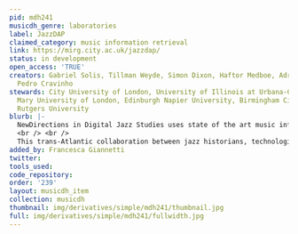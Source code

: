 ```yaml
---
pid: mdh241
musicdh_genre: laboratories
label: JazzDAP
claimed_category: music information retrieval
link: https://mirg.city.ac.uk/jazzdap/
status: in development
open_access: 'TRUE'
creators: Gabriel Solis, Tillman Weyde, Simon Dixon, Haftor Medboe, Adriana Cuervo,
  Pedro Cravinho
stewards: City University of London, University of Illinois at Urbana-Champaign, Queen
  Mary University of London, Edinburgh Napier University, Birmingham City University,
  Rutgers University
blurb: |-
  NewDirections in Digital Jazz Studies uses state of the art music information retrieval and artificial intelligence algorithms for the analysis of jazz recordings and linked data to enable novel approaches to co-creative use of materials in the archival collections of the Institute of Jazz Studies and Scottish Jazz Archive.
  <br /> <br />
  This trans-Atlantic collaboration between jazz historians, technologists, and jazz archivists will expand access to unique materials held in archives and illuminate their musical relationships to more widely studied recordings. This project will create, analyse, and visualize relationships between audio and other materials and create rich research work knows to be shared within the scholarly community as a novel way to support co-creation with cultural institutions. We envision a disciplinary transformation through the discovery of new models for jazz historiography, and a broader, interdisciplinary transformation in methodology for digital humanities.q
added_by: Francesca Giannetti
twitter: 
tools_used: 
code_repository: 
order: '239'
layout: musicdh_item
collection: musicdh
thumbnail: img/derivatives/simple/mdh241/thumbnail.jpg
full: img/derivatives/simple/mdh241/fullwidth.jpg
---
```

